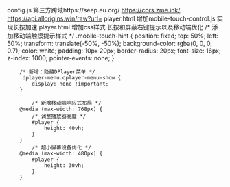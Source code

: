 config.js  第三方跨域https://seep.eu.org/   https://cors.zme.ink/  https://api.allorigins.win/raw?url=
player.html   增加mobile-touch-control.js  实现长按加速
    <script src="https://s4.zstatic.net/ajax/libs/hls.js/1.5.6/hls.min.js" integrity="sha256-X1GmLMzVcTBRiGjEau+gxGpjRK96atNczcLBg5w6hKA=" crossorigin="anonymous"></script>
    <script src="https://s4.zstatic.net/ajax/libs/dplayer/1.26.0/DPlayer.min.js" integrity="sha256-OJg03lDZP0NAcl3waC9OT5jEa8XZ8SM2n081Ik953o4=" crossorigin="anonymous"></script>
    <script src="js/mobile-touch-control.js"></script>
    <script src="js/config.js"></script>
player.html   增加css样式 长按和屏蔽右键提示以及移动端优化
    /* 添加移动端触摸提示样式 */
        .mobile-touch-hint {
            position: fixed;
            top: 50%;
            left: 50%;
            transform: translate(-50%, -50%);
            background-color: rgba(0, 0, 0, 0.7);
            color: white;
            padding: 10px 20px;
            border-radius: 20px;
            font-size: 16px;
            z-index: 1000;
            pointer-events: none;
        }

        /* 新增：隐藏DPlayer菜单 */
        .dplayer-menu.dplayer-menu-show {
            display: none !important;
        }

            /* 新增移动端响应式布局 */
        @media (max-width: 768px) {
            /* 调整播放器高度 */
            #player {
                height: 40vh;
            }
        }
            /* 超小屏幕设备优化 */
        @media (max-width: 480px) {
            #player {
                height: 30vh;
            }
        }
